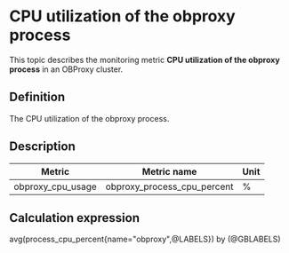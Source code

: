 # CPU utilization of the obproxy process

This topic describes the monitoring metric **CPU utilization of the obproxy process** in an OBProxy cluster.

## Definition

The CPU utilization of the obproxy process.

## Description

| **Metric** | **Metric name** | **Unit** |
|---------|---------------------|--------|
| obproxy_cpu_usage | obproxy_process_cpu_percent | % |

## Calculation expression

avg(process_cpu_percent{name="obproxy",@LABELS}) by (@GBLABELS)

